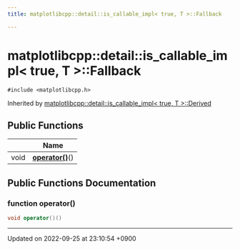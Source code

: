 ```yaml
---
title: matplotlibcpp::detail::is_callable_impl< true, T >::Fallback

---
```


# matplotlibcpp::detail::is_callable_impl< true, T >::Fallback






`#include <matplotlibcpp.h>`

Inherited by [matplotlibcpp::detail::is_callable_impl< true, T >::Derived](/cpp_robotics_core/doxybook/Classes/structmatplotlibcpp_1_1detail_1_1is__callable__impl_3_01true_00_01T_01_4_1_1Derived/)

## Public Functions

|                | Name           |
| -------------- | -------------- |
| void | **[operator()](/cpp_robotics_core/doxybook/Classes/structmatplotlibcpp_1_1detail_1_1is__callable__impl_3_01true_00_01T_01_4_1_1Fallback/#function-operator())**() |

## Public Functions Documentation

### function operator()

```cpp
void operator()()
```


-------------------------------

Updated on 2022-09-25 at 23:10:54 +0900